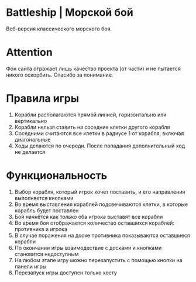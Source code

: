 # Battleship | Морской бой
Веб-версия классического морского боя.

# Attention
Фон сайта отражает лишь качество проекта (от части) и не пытается никого оскорбить. Спасибо за понимание.

# Правила игры
1. Корабли располагаются прямой линией, горизонтально или вертикально
2. Корабли нельзя ставить на соседние клетки другого корабля
3. Соседними считаются все клетки в радиусе 1 от корабля, включая диагональные
4. Ходы делаются по очереди. После попадания дополнительный ход не делается

# Функциональность
1. Выбор корабля, который игрок хочет поставить, и его направления выполняется кнопками
2. Во время выставления кораблей подсвечиваются клетки, в которые корабль будет поставлен
3. Бой начнётся как только оба игрока выставят все корабли
4. Во время боя отображается количество оставшихся кораблей: противника и игрока
5. В случае поражения на доске противника показываются оставшиеся корабли
6. По окончании игры взаимодествие с досками и кнопками становится недоступным
7. На любом этапе игру можно перезапустить с помощью кнопки на панели игры
8. Перезапуск игры доступен только хосту
